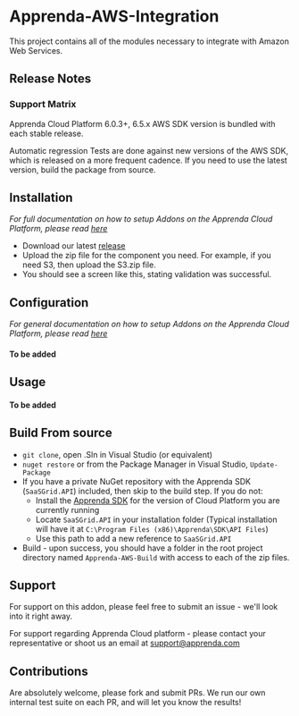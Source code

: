 
Apprenda-AWS-Integration
========================

This project contains all of the modules necessary to integrate with Amazon Web Services.

Release Notes
--------------

### Support Matrix
Apprenda Cloud Platform 6.0.3+, 6.5.x
AWS SDK version is bundled with each stable release.

Automatic regression Tests are done against new versions of the AWS SDK, which is released on a more frequent cadence. If you need to use the latest version, build the package from source.

Installation
------------
_For full documentation on how to setup Addons on the Apprenda Cloud Platform, please read [here]()_
- Download our latest [release]()
- Upload the zip file for the component you need. For example, if you need S3, then upload the S3.zip file.
- You should see a screen like this, stating validation was successful.

Configuration
-------------
_For general documentation on how to setup Addons on the Apprenda Cloud Platform, please read [here]()_

#### To be added

Usage
-----

#### To be added

Build From source
-----------------
- `git clone`, open .Sln in Visual Studio (or equivalent)
- `nuget restore` or from the Package Manager in Visual Studio, `Update-Package`
- If you have a private NuGet repository with the Apprenda SDK (`SaaSGrid.API`) included, then skip to the build step. If you do not:
  - Install the [Apprenda SDK]() for the version of Cloud Platform you are currently running
  - Locate `SaaSGrid.API` in your installation folder (Typical installation will have it at `C:\Program Files (x86)\Apprenda\SDK\API Files`)
  - Use this path to add a new reference to `SaaSGrid.API`
- Build - upon success, you should have a folder in the root project directory named `Apprenda-AWS-Build` with access to each of the zip files.

Support
-------
For support on this addon, please feel free to submit an issue - we'll look into it right away.

For support regarding Apprenda Cloud platform - please contact your representative or shoot us an email at support@apprenda.com

Contributions
-------------
Are absolutely welcome, please fork and submit PRs. We run our own internal test suite on each PR, and will let you know the results!
